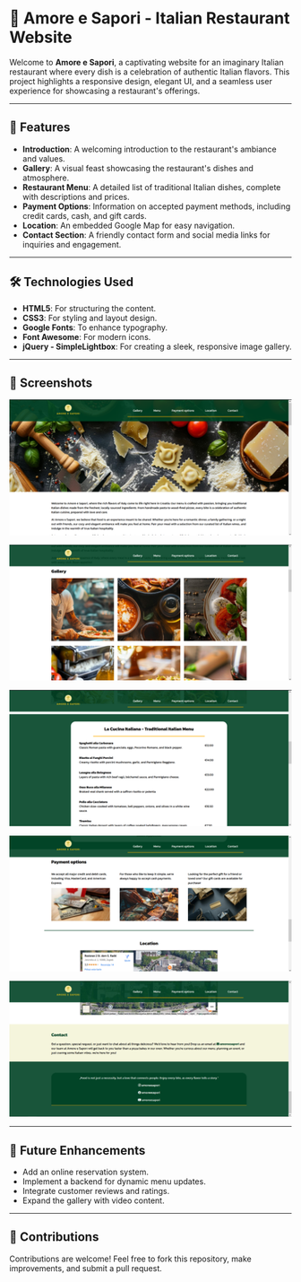 # 🍝 Amore e Sapori - Italian Restaurant Website

Welcome to **Amore e Sapori**, a captivating website for an imaginary Italian restaurant where every dish is a celebration of authentic Italian flavors. This project highlights a responsive design, elegant UI, and a seamless user experience for showcasing a restaurant's offerings.

---

## 🌟 Features

- **Introduction**: A welcoming introduction to the restaurant's ambiance and values.
- **Gallery**: A visual feast showcasing the restaurant's dishes and atmosphere.
- **Restaurant Menu**: A detailed list of traditional Italian dishes, complete with descriptions and prices.
- **Payment Options**: Information on accepted payment methods, including credit cards, cash, and gift cards.
- **Location**: An embedded Google Map for easy navigation.
- **Contact Section**: A friendly contact form and social media links for inquiries and engagement.

---

## 🛠️ Technologies Used

- **HTML5**: For structuring the content.
- **CSS3**: For styling and layout design.
- **Google Fonts**: To enhance typography.
- **Font Awesome**: For modern icons.
- **jQuery - SimpleLightbox**: For creating a sleek, responsive image gallery.

---

## 📸 Screenshots

![Header](screenshots/1.png)

![Gallery](screenshots/2.png)

![Menu](screenshots/3.png)

![Payment options and Location](screenshots/4.png)

![Footer](screenshots/5.png)

---

## 📄 Future Enhancements

- Add an online reservation system.
- Implement a backend for dynamic menu updates.
- Integrate customer reviews and ratings.
- Expand the gallery with video content.

---

## 🤝 Contributions

Contributions are welcome! Feel free to fork this repository, make improvements, and submit a pull request.
